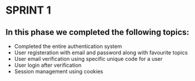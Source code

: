 # SPRINT 1

## In this phase we completed the following topics:
- Completed the entire authentication system
- User registeration with email and password along with favourite topics
- User email verification using specific unique code for a user
- User login after verification
- Session management using cookies